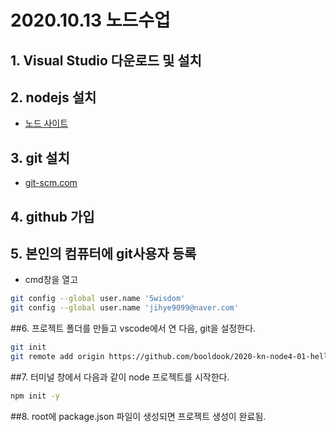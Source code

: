 # 2020.10.13 노드수업
## 1. Visual Studio 다운로드 및 설치
## 2. nodejs 설치
- [노드 사이트](https://nodejs.org)
## 3. git 설치
- [git-scm.com](https://git-scm.com)
## 4. github 가입
## 5. 본인의 컴퓨터에 git사용자 등록
- cmd창을 열고
``` bash <!-- 벡틱안은 명령창이된다 -->
git config --global user.name '5wisdom'
git config --global user.name 'jihye9099@naver.com'
```

##6. 프로젝트 폴더를 만들고 vscode에서 연 다음, git을 설정한다.
```bash
git init
git remote add origin https://github.com/booldook/2020-kn-node4-01-hello.git
```

##7. 터미널 창에서 다음과 같이 node 프로젝트를 시작한다.
<!-- npm init -y 하면 pakage.json이 만들어진다  -->
```bash
npm init -y 
```

##8. root에 package.json 파일이 생성되면 프로젝트 생성이 완료됨.